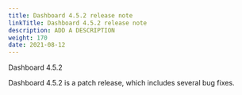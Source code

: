 ```yaml
---
title: Dashboard 4.5.2 release note
linkTitle: Dashboard 4.5.2 release note
description: ADD A DESCRIPTION
weight: 170
date: 2021-08-12
---
```


Dashboard 4.5.2

Dashboard 4.5.2 is a patch release, which includes several bug fixes.
